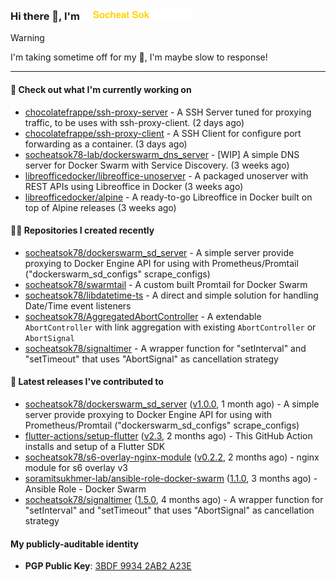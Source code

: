 <h3>
   Hi there 👋,
   I'm <a href="#"><img src="assets/branding.svg" width="177" height="18"></a>
</h3>

> [!WARNING]
> I'm taking sometime off for my 👶, I'm maybe slow to response!

---
#### 👷 Check out what I'm currently working on

- [chocolatefrappe/ssh-proxy-server](https://github.com/chocolatefrappe/ssh-proxy-server) - A SSH Server tuned for proxying traffic, to be uses with ssh-proxy-client. (2 days ago)
- [chocolatefrappe/ssh-proxy-client](https://github.com/chocolatefrappe/ssh-proxy-client) - A SSH Client for configure port forwarding as a container. (3 days ago)
- [socheatsok78-lab/dockerswarm_dns_server](https://github.com/socheatsok78-lab/dockerswarm_dns_server) - [WIP] A simple DNS server for Docker Swarm with Service Discovery. (3 weeks ago)
- [libreofficedocker/libreoffice-unoserver](https://github.com/libreofficedocker/libreoffice-unoserver) - A packaged unoserver with REST APIs using Libreoffice in Docker (3 weeks ago)
- [libreofficedocker/alpine](https://github.com/libreofficedocker/alpine) - A ready-to-go Libreoffice in Docker built on top of Alpine releases (3 weeks ago)

#### 👨‍💻 Repositories I created recently

- [socheatsok78/dockerswarm_sd_server](https://github.com/socheatsok78/dockerswarm_sd_server) - A simple server provide proxying to Docker Engine API for using with Prometheus/Promtail (&#34;dockerswarm_sd_configs&#34; scrape_configs)
- [socheatsok78/swarmtail](https://github.com/socheatsok78/swarmtail) - A custom built Promtail for Docker Swarm
- [socheatsok78/libdatetime-ts](https://github.com/socheatsok78/libdatetime-ts) - A direct and simple solution for handling Date/Time event listeners
- [socheatsok78/AggregatedAbortController](https://github.com/socheatsok78/AggregatedAbortController) - A extendable `AbortController` with link aggregation with existing `AbortController` or `AbortSignal`
- [socheatsok78/signaltimer](https://github.com/socheatsok78/signaltimer) - A wrapper function for &#34;setInterval&#34; and &#34;setTimeout&#34; that uses &#34;AbortSignal&#34; as cancellation strategy

#### 🚀 Latest releases I've contributed to

- [socheatsok78/dockerswarm_sd_server](https://github.com/socheatsok78/dockerswarm_sd_server) ([v1.0.0](https://github.com/socheatsok78/dockerswarm_sd_server/releases/tag/v1.0.0), 1 month ago) - A simple server provide proxying to Docker Engine API for using with Prometheus/Promtail (&#34;dockerswarm_sd_configs&#34; scrape_configs)
- [flutter-actions/setup-flutter](https://github.com/flutter-actions/setup-flutter) ([v2.3](https://github.com/flutter-actions/setup-flutter/releases/tag/v2.3), 2 months ago) - This GitHub Action installs and setup of a Flutter SDK
- [socheatsok78/s6-overlay-nginx-module](https://github.com/socheatsok78/s6-overlay-nginx-module) ([v0.2.2](https://github.com/socheatsok78/s6-overlay-nginx-module/releases/tag/v0.2.2), 2 months ago) - nginx module for s6 overlay v3
- [soramitsukhmer-lab/ansible-role-docker-swarm](https://github.com/soramitsukhmer-lab/ansible-role-docker-swarm) ([1.1.0](https://github.com/soramitsukhmer-lab/ansible-role-docker-swarm/releases/tag/1.1.0), 3 months ago) - Ansible Role - Docker Swarm
- [socheatsok78/signaltimer](https://github.com/socheatsok78/signaltimer) ([1.5.0](https://github.com/socheatsok78/signaltimer/releases/tag/1.5.0), 4 months ago) - A wrapper function for &#34;setInterval&#34; and &#34;setTimeout&#34; that uses &#34;AbortSignal&#34; as cancellation strategy

#### My publicly-auditable identity
   - **PGP Public Key**: [3BDF 9934 2AB2 A23E](https://keyserver.ubuntu.com/pks/lookup?search=73E235BAB2858AF5EBBBD4063BDF99342AB2A23E&fingerprint=on&options=mr&op=index)
